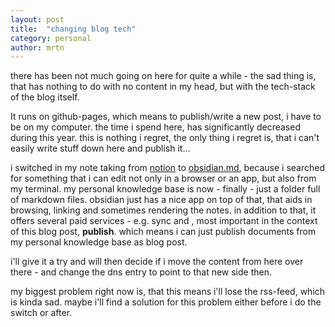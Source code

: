 ```yaml
---
layout: post
title:  "changing blog tech"
category: personal
author: mrtn
---
```


there has been not much going on here for quite a while - the sad thing is, that has nothing to do with no content in my head, but with the tech-stack of the blog itself. 

It runs on github-pages, which means to publish/write a new post, i have to be on my computer. the time i spend here, has significantly decreased during this year. this is nothing i regret, the only thing i regret is, that i can't easily write stuff down here and publish it... 

i switched in my note taking from [notion](http://notion.so) to [obsidian.md](https://obsidian.md), because i searched for something that i can edit not only in a browser or an app, but also from my terminal. my personal knowledge base is now - finally - just a folder full of markdown files. obsidian just has a nice app on top of that, that aids in browsing, linking and sometimes rendering the notes. in addition to that, it offers several paid services - e.g. sync and , most important in the context of this blog post, **publish**. which means i can just publish documents from my personal knowledge base as blog post. 

i'll give it a try and will then decide if i move the content from here over there - and change the dns entry to point to that new side then. 

my biggest problem right now is, that this means i'll lose the rss-feed, which is kinda sad. maybe i'll find a solution for this problem either before i do the switch or after. 


